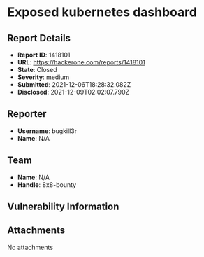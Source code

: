 # Exposed kubernetes dashboard

## Report Details
- **Report ID**: 1418101
- **URL**: https://hackerone.com/reports/1418101
- **State**: Closed
- **Severity**: medium
- **Submitted**: 2021-12-06T18:28:32.082Z
- **Disclosed**: 2021-12-09T02:02:07.790Z

## Reporter
- **Username**: bugkill3r
- **Name**: N/A

## Team
- **Name**: N/A
- **Handle**: 8x8-bounty

## Vulnerability Information


## Attachments
No attachments
